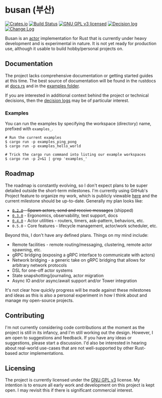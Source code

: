 # busan (부산)

[![Crates.io][crates-badge]][crates-url]
[![Build Status][actions-badge]][actions-url]
[![GNU GPL v3 licensed][gpl-badge]][gpl-url]
[![Decision log][decision-log-badge]][decision-log-url]
[![Change Log][change-log-badge]][change-log-url]

  [crates-badge]: https://img.shields.io/crates/v/busan.svg
  [crates-url]: https://crates.io/crates/busan
  [actions-badge]: https://github.com/JohnMurray/busan/actions/workflows/ci.yaml/badge.svg
  [actions-url]: https://github.com/JohnMurray/busan/actions/workflows/ci.yaml
  [gpl-badge]: https://img.shields.io/badge/license-GPL-blue.svg
  [gpl-url]: https://github.com/JohnMurray/busan/blob/main/LICENSE
  [decision-log-badge]: https://img.shields.io/badge/%F0%9F%93%83-decision%20log-blue
  [decision-log-url]: https://github.com/JohnMurray/busan/tree/main/decisions
  [change-log-badge]: https://img.shields.io/badge/%F0%9F%93%83-change%20log-blue
  [change-log-url]: https://github.com/JohnMurray/busan/blob/main/CHANGELOG.md

Busan is an [actor][wikipedia_actor] implementation for Rust that is currently under heavy
development and is experimental in nature. It is not yet ready for production use, although
it usable to build hobby/personal projects on.

  [wikipedia_actor]: https://en.wikipedia.org/wiki/Actor_model

## Documentation

The project lacks comprehensive documentation or getting started guides at this time. The best
source of documentation will be found in the rustdocs at [docs.rs][docs-rs-busan] and in the
[examples folder][examples-url].

If you are interested in additional context behind the project or technical decisions, then the
[decision logs][decision-log-url] may be of particular interest.

  [docs-rs-busan]: https://docs.rs/busan/latest/busan/
  [examples-url]: https://github.com/JohnMurray/busan/blob/main/examples/

### Examples

You can run the examples by specifying the workspace (directory) name, prefixed with `examples_`.

```shell
# Run the current examples
$ cargo run -p examples_ping_pong
$ cargo run -p examples_hello_world

# Trick the cargo run command into listing our example workspaces
$ cargo run -p 2>&1 | grep 'examples_' 
```

## Roadmap

The roadmap is constantly evolving, so I don't expect plans to be super detailed outside
the short-term milestones. I'm currently using GitHub's Project feature to organize my work,
which is publicly viewable [here][github_project] and the current milestone should be
up-to-date. Generally my plan looks like:

  + ~~[`0.2.0`][m1] - Spawn actors, send and receive messages~~ (shipped)
  + [`0.3.0`][m2] - Ergonomics, observability, test support, docs
  + [`0.4.0`][m3] - Actor utilities - routers, timers, ask-pattern, behaviors, etc.
  + `0.5.0` - Core features - lifecycle management, actor/work scheduler, etc.

  [m1]: https://github.com/JohnMurray/busan/milestone/1
  [m2]: https://github.com/JohnMurray/busan/milestone/2
  [m3]: https://github.com/JohnMurray/busan/milestone/3

Beyond this, I don't have any defined plans. Things on my mind include:

  + Remote facilities - remote routing/messaging, clustering, remote actor spawning, etc.
  + gRPC bridging (exposing a gRPC interface to communicate with actors)
  + Network bridging - a generic take on gRPC bridging that allows for arbitrary network protocols
  + DSL for one-off actor systems
  + State snapshotting/journaling, actor migration
  + Async IO and/or async/await support and/or Tower integration

It's not clear how quickly progress will be made against these milestones and ideas as this is
also a personal experiment in how I think about and manage my open-source projects.

  [github_project]: https://github.com/users/JohnMurray/projects/1/views/1

## Contributing

I'm not currently considering code contributions at the moment as the project is still in its infancy,
and I'm still working out the design. However, I am open to suggestions and feedback. If you have any
ideas or suggestions, please start a discussion. I'd also be interested in hearing about
real-world use-cases that are not well-supported by other Rust-based actor implementations.

## Licensing

The project is currently licensed under the [GNU GPL v3][license] license. My intention is to
ensure all early work and development on this project is kept open. I may revisit this if there
is significant commercial interest.

  [license]: https://github.com/JohnMurray/busan/blob/main/LICENSE
